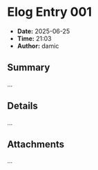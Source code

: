 # Elog Entry 001

- **Date:** 2025-06-25
- **Time:** 21:03
- **Author:** damic

## Summary

...

## Details

...

## Attachments

...
